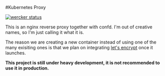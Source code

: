 #Kubernetes Proxy

[![wercker status](https://app.wercker.com/status/1bb3baca07e01523a8fa967f93355e60/s "wercker status")](https://app.wercker.com/project/bykey/1bb3baca07e01523a8fa967f93355e60)

This is an nginx reverse proxy together with confd. I'm out of creative names, so I'm just calling it what it is.

The reason we are creating a new container instead of using one of the many exisiting ones is that we plan on integrating [let's encrypt](https://letsencrypt.org) once it launches.

**This project is still under heavy development, it is not recommended to use it in production.**
